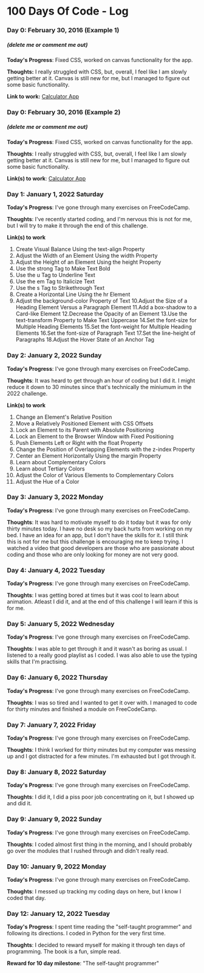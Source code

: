 # 100 Days Of Code - Log

### Day 0: February 30, 2016 (Example 1)
##### (delete me or comment me out)

**Today's Progress**: Fixed CSS, worked on canvas functionality for the app.

**Thoughts:** I really struggled with CSS, but, overall, I feel like I am slowly getting better at it. Canvas is still new for me, but I managed to figure out some basic functionality.

**Link to work:** [Calculator App](http://www.example.com)

### Day 0: February 30, 2016 (Example 2)
##### (delete me or comment me out)

**Today's Progress**: Fixed CSS, worked on canvas functionality for the app.

**Thoughts**: I really struggled with CSS, but, overall, I feel like I am slowly getting better at it. Canvas is still new for me, but I managed to figure out some basic functionality.

**Link(s) to work**: [Calculator App](http://www.example.com)


### Day 1: January 1, 2022 Saturday

**Today's Progress**: I've gone through many exercises on FreeCodeCamp.

**Thoughts**: I've recently started coding, and I'm nervous this is not for me, but I will try to make it through the end of this challenge.

**Link(s) to work**
1. Create Visual Balance Using the text-align Property
2. Adjust the Width of an Element Using the width Property
3. Adjust the Height of an Element Using the height Property
4. Use the strong Tag to Make Text Bold
5. Use the u Tag to Underline Text
6. Use the em Tag to Italicize Text
7. Use the s Tag to Strikethrough Text
8. Create a Horizontal Line Using the hr Element
9. Adjust the background-color Property of Text
10.Adjust the Size of a Heading Element Versus a Paragraph Element
11.Add a box-shadow to a Card-like Element
12.Decrease the Opacity of an Element
13.Use the text-transform Property to Make Text Uppercase
14.Set the font-size for Multiple Heading Elements
15.Set the font-weight for Multiple Heading Elements
16.Set the font-size of Paragraph Text
17.Set the line-height of Paragraphs
18.Adjust the Hover State of an Anchor Tag

### Day 2: January 2, 2022 Sunday

**Today's Progress**: I've gone through many exercises on FreeCodeCamp.

**Thoughts**: It was heard to get through an hour of coding but I did it. I might reduce it down to 30 minutes since that's technically the miniumum in the 2022 challenge. 

**Link(s) to work**
1. Change an Element's Relative Position
2. Move a Relatively Positioned Element with CSS Offsets
3. Lock an Element to its Parent with Absolute Positioning
4. Lock an Element to the Browser Window with Fixed Positioning
5. Push Elements Left or Right with the float Property
6. Change the Position of Overlapping Elements with the z-index Property
7. Center an Element Horizontally Using the margin Property
8. Learn about Complementary Colors
9. Learn about Tertiary Colors
10. Adjust the Color of Various Elements to Complementary Colors
11. Adjust the Hue of a Color

### Day 3: January 3, 2022 Monday

**Today's Progress**: I've gone through many exercises on FreeCodeCamp.

**Thoughts**: It was hard to motivate myself to do it today but it was for only thirty minutes today. I have no desk so my back hurts from working on my bed. I have an idea for an app, but I don't have the skills for it. I still think this is not for me but this challenge is encouraging me to keep trying. I watched a video that good developers are those who are passionate about coding and those who are only looking for money are not very good.  

### Day 4: January 4, 2022 Tuesday

**Today's Progress**: I've gone through many exercises on FreeCodeCamp.

**Thoughts**: I was getting bored at times but it was cool to learn about animation. Atleast I did it, and at the end of this challenge I will learn if this is for me. 

### Day 5: January 5, 2022 Wednesday

**Today's Progress**: I've gone through many exercises on FreeCodeCamp.

**Thoughts**: I was able to get through it and it wasn't as boring as usual. I listened to a really good playlist as I coded. I was also able to use the typing skills that I'm practising. 

### Day 6: January 6, 2022 Thursday

**Today's Progress**: I've gone through many exercises on FreeCodeCamp.

**Thoughts**: I was so tired and I wanted to get it over with. I managed to code for thirty minutes and finished a module on FreeCodeCamp.

### Day 7: January 7, 2022 Friday

**Today's Progress**: I've gone through many exercises on FreeCodeCamp.

**Thoughts**: I think I worked for thirty minutes but my computer was messing up and I got distracted for a few minutes. I'm exhausted but I got through it. 


### Day 8: January 8, 2022 Saturday

**Today's Progress**: I've gone through many exercises on FreeCodeCamp.

**Thoughts**: I did it, I did a piss poor job concentrating on it, but I showed up and did it. 

### Day 9: January 9, 2022 Sunday

**Today's Progress**: I've gone through many exercises on FreeCodeCamp.

**Thoughts**: I coded almost first thing in the morning, and I should probably go over the modules that I rushed through and didn't really read. 

### Day 10: January 9, 2022 Monday

**Today's Progress**: I've gone through many exercises on FreeCodeCamp.

**Thoughts**: I messed up tracking my coding days on here, but I know I coded that day.


### Day 12: January 12, 2022 Tuesday

**Today's Progress**: I spent time reading the "self-taught programmer" and following its directions. I coded in Python for the very first time. 

**Thoughts**: I decided to reward myself for making it through ten days of programming. The book is a fun, simple read. 

**Reward for 10 day milestone**: "The self-taught programmer"

